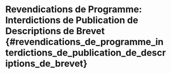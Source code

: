 # Revendications de Programme: Interdictions de Publication de Descriptions de Brevet {#revendications_de_programme_interdictions_de_publication_de_descriptions_de_brevet}
